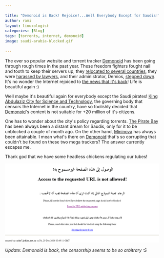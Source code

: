 ```yaml
---

title: "Demonoid is Back! Rejoice!...Well Everybody Except for Saudis!"
author: rami
layout: linuxologist
categories: [Blog]
tags: [torrents, internet, demonoid]
image: saudi-arabia-blocked.gif

---
```


The ever so popular website and torrent tracker [Demonoid](http://www.demonoid.com) has been going through rough times in the past year. These freedom fighters fought nail and tooth to keep their servers up, they [relocated to several countries](http://torrentfreak.com/demonoid-tracker-moves-to-ukraine-080316/), they were [harassed by lawyers](http://torrentfreak.com/backdoor-to-banning-all-canadian-bittorrent-sites-071125/), and their administrator, Demios, [stepped down](http://torrentfreak.com/demonoid-to-be-resurrected-under-new-admin-080410/). It's no wonder the Internet rejoiced to [the news that it's back](http://torrentfreak.com/demonoid-is-back-080411/)! Life is beautiful again :)


Well maybe it's beautiful again for everybody except the Saudi pirates! [King Abdulaziz City for Science and Technology](http://en.wikipedia.org/wiki/King_Abdulaziz_City_for_Science_&_Technology), the governing body that censors the Internet in the country, have so foolishly decided that [Demonoid](http://www.demonoid.com)'s content is not suitable for +20 million of it's citizens.

One has to wonder about the city's policy regarding torrents. [The Pirate Bay](http://www.thepiratebay.org) has been always been a distant dream for Saudis, only for it to be unblocked a couple of month ago. On the other hand, [Mininova](http://www.mininova.org) has always been attainable. I mean what's there on [Demonoid](http://www.demonoid.com) that's so corrupting that couldn't be found on these two mega trackers? The answer currently escapes me.

Thank god that we have some headless chickens regulating our tubes!

![Saudi Arabia Internet Censored Page](/assets/images/content/blog/saudi-arabia-blocked.gif)

_Update: Demonoid is back, the censorship seems to be so arbitrary :S_
